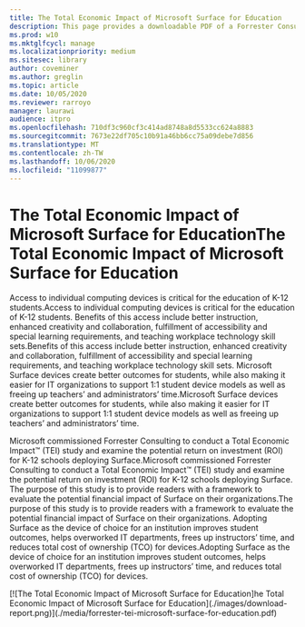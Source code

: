 ```yaml
---
title: The Total Economic Impact of Microsoft Surface for Education
description: This page provides a downloadable PDF of a Forrester Consulting study on the potential return on investment (ROI) for K-12 schools deploying Surface.
ms.prod: w10
ms.mktglfcycl: manage
ms.localizationpriority: medium
ms.sitesec: library
author: coveminer
ms.author: greglin
ms.topic: article
ms.date: 10/05/2020
ms.reviewer: rarroyo
manager: laurawi
audience: itpro
ms.openlocfilehash: 710df3c960cf3c414ad8748a8d5533cc624a8883
ms.sourcegitcommit: 7673e22df705c10b91a46bb6cc75a09debe7d856
ms.translationtype: MT
ms.contentlocale: zh-TW
ms.lasthandoff: 10/06/2020
ms.locfileid: "11099877"
---
```

# <span data-ttu-id="8b1a8-103">The Total Economic Impact of Microsoft Surface for Education</span><span class="sxs-lookup"><span data-stu-id="8b1a8-103">The Total Economic Impact of Microsoft Surface for Education</span></span>

<span data-ttu-id="8b1a8-104">Access to individual computing devices is critical for the education of K-12 students.</span><span class="sxs-lookup"><span data-stu-id="8b1a8-104">Access to individual computing devices is critical for the education of K-12 students.</span></span> <span data-ttu-id="8b1a8-105">Benefits of this access include better instruction, enhanced creativity and collaboration, fulfillment of accessibility and special learning requirements, and teaching workplace technology skill sets.</span><span class="sxs-lookup"><span data-stu-id="8b1a8-105">Benefits of this access include better instruction, enhanced creativity and collaboration, fulfillment of accessibility and special learning requirements, and teaching workplace technology skill sets.</span></span> <span data-ttu-id="8b1a8-106">Microsoft Surface devices create better outcomes for students, while also making it easier for IT organizations to support 1:1 student device models as well as freeing up teachers’ and administrators’ time.</span><span class="sxs-lookup"><span data-stu-id="8b1a8-106">Microsoft Surface devices create better outcomes for students, while also making it easier for IT organizations to support 1:1 student device models as well as freeing up teachers’ and administrators’ time.</span></span>

<span data-ttu-id="8b1a8-107">Microsoft commissioned Forrester Consulting to conduct a Total Economic Impact&trade; (TEI) study and examine the potential return on investment (ROI) for K-12 schools deploying Surface.</span><span class="sxs-lookup"><span data-stu-id="8b1a8-107">Microsoft commissioned Forrester Consulting to conduct a Total Economic Impact&trade; (TEI) study and examine the potential return on investment (ROI) for K-12 schools deploying Surface.</span></span> <span data-ttu-id="8b1a8-108">The purpose of this study is to provide readers with a framework to evaluate the potential financial impact of Surface on their organizations.</span><span class="sxs-lookup"><span data-stu-id="8b1a8-108">The purpose of this study is to provide readers with a framework to evaluate the potential financial impact of Surface on their organizations.</span></span> <span data-ttu-id="8b1a8-109">Adopting Surface as the device of choice for an institution improves student outcomes, helps overworked IT departments, frees up instructors’ time, and reduces total cost of ownership (TCO) for devices.</span><span class="sxs-lookup"><span data-stu-id="8b1a8-109">Adopting Surface as the device of choice for an institution improves student outcomes, helps overworked IT departments, frees up instructors’ time, and reduces total cost of ownership (TCO) for devices.</span></span>

[![T<span data-ttu-id="8b1a8-110">he Total Economic Impact of Microsoft Surface for Education]</span><span class="sxs-lookup"><span data-stu-id="8b1a8-110">he Total Economic Impact of Microsoft Surface for Education]</span></span>(./images/download-report.png)](./media/forrester-tei-microsoft-surface-for-education.pdf)



